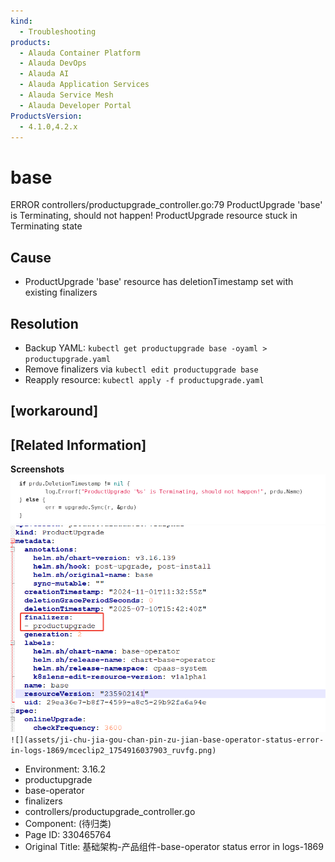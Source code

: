 ```yaml
---
kind:
  - Troubleshooting
products:
  - Alauda Container Platform
  - Alauda DevOps
  - Alauda AI
  - Alauda Application Services
  - Alauda Service Mesh
  - Alauda Developer Portal
ProductsVersion:
  - 4.1.0,4.2.x
---
```

<!-- A type of document that involves encountering a fault, diagnosing it, performing root cause analysis, and providing solutions. -->

# base

ERROR controllers/productupgrade_controller.go:79 ProductUpgrade 'base' is Terminating, should not happen! ProductUpgrade resource stuck in Terminating state

## Cause
- ProductUpgrade 'base' resource has deletionTimestamp set with existing finalizers

## Resolution
- Backup YAML: `kubectl get productupgrade base -oyaml > productupgrade.yaml`
- Remove finalizers via `kubectl edit productupgrade base`
- Reapply resource: `kubectl apply -f productupgrade.yaml`

## [workaround]

## [Related Information]
**Screenshots**
![](assets/ji-chu-jia-gou-chan-pin-zu-jian-base-operator-status-error-in-logs-1869/mceclip0_1754915470251_99nh8.png)
![](assets/ji-chu-jia-gou-chan-pin-zu-jian-base-operator-status-error-in-logs-1869/mceclip1_1754915792031_i4mro.png)
`![](assets/ji-chu-jia-gou-chan-pin-zu-jian-base-operator-status-error-in-logs-1869/mceclip2_1754916037903_ruvfg.png)`
- Environment: 3.16.2
- productupgrade
- base-operator
- finalizers
- controllers/productupgrade_controller.go
- Component: (待归类)
- Page ID: 330465764
- Original Title: 基础架构-产品组件-base-operator status error in logs-1869
